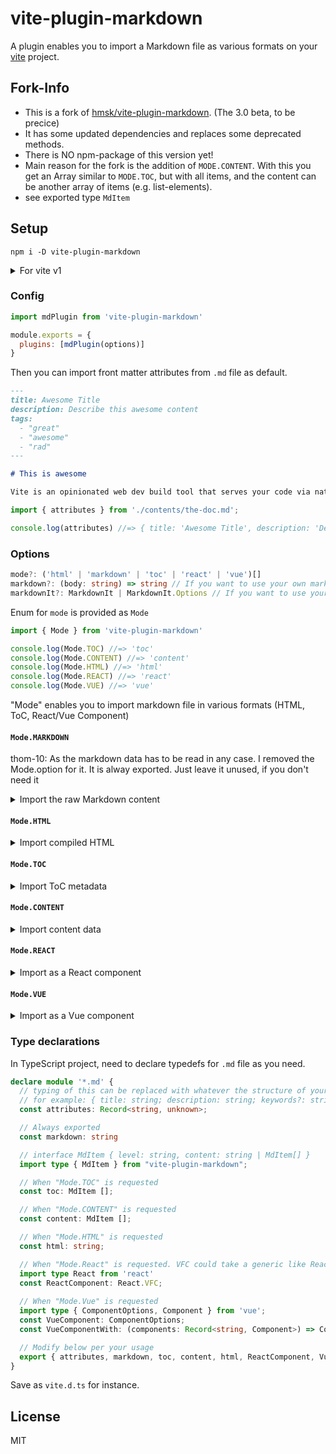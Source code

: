 # vite-plugin-markdown


A plugin enables you to import a Markdown file as various formats on your [vite](https://github.com/vitejs/vite) project.

## Fork-Info

- This is a fork of [hmsk/vite-plugin-markdown](https://github.com/hmsk/vite-plugin-markdown). (The 3.0 beta, to be precice)
- It has some updated dependencies and replaces some deprecated methods.
- There is NO npm-package of this version yet!
- Main reason for the fork is the addition of `MODE.CONTENT`. With this you get an Array similar to `MODE.TOC`, but with all items, and the content can be another array of items (e.g. list-elements).
- see exported type `MdItem`

## Setup

```
npm i -D vite-plugin-markdown
```

<details>
<summary>For vite v1</summary>

```
npm i -D vite-plugin-markdown@vite-1
```
</details>

### Config

```js
import mdPlugin from 'vite-plugin-markdown'

module.exports = {
  plugins: [mdPlugin(options)]
}
```

Then you can import front matter attributes from `.md` file as default.

```md
---
title: Awesome Title
description: Describe this awesome content
tags:
  - "great"
  - "awesome"
  - "rad"
---

# This is awesome

Vite is an opinionated web dev build tool that serves your code via native ES Module imports during dev and bundles it with Rollup for production.
```

```ts
import { attributes } from './contents/the-doc.md';

console.log(attributes) //=> { title: 'Awesome Title', description: 'Describe this awesome content', tags: ['great', 'awesome', 'rad'] }
```

### Options
```ts
mode?: ('html' | 'markdown' | 'toc' | 'react' | 'vue')[]
markdown?: (body: string) => string // If you want to use your own markdown compiler (used only if markdonIt not set)
markdownIt?: MarkdownIt | MarkdownIt.Options // If you want to use your own config of Markdown-It instead of the internal
```

Enum for `mode` is provided as `Mode`

```ts
import { Mode } from 'vite-plugin-markdown'

console.log(Mode.TOC) //=> 'toc'
console.log(Mode.CONTENT) //=> 'content'
console.log(Mode.HTML) //=> 'html'
console.log(Mode.REACT) //=> 'react'
console.log(Mode.VUE) //=> 'vue'
```

"Mode" enables you to import markdown file in various formats (HTML, ToC, React/Vue Component)

#### `Mode.MARKDOWN`

thom-10: As the markdown data has to be read in any case. I removed the Mode.option for it. It is alway exported. Just leave it unused, if you don't need it

<details>
  <summary>Import the raw Markdown content</summary>

```js
import { markdown } from './contents/the-doc.md'

console.log(markdown) //=> "# This is awesome \n Vite is an opinionated web dev build tool that serves your code via native ES Module imports during dev and bundles it with Rollup for production."
```
</details>

#### `Mode.HTML`

<details>
  <summary>Import compiled HTML</summary>

```md
# This is awesome

Vite is an opinionated web dev build tool that serves your code via native ES Module imports during dev and bundles it with Rollup for production.
```

```ts
import { html } from './contents/the-doc.md';

console.log(html) //=> "<h1>This is awesome</h1><p>ite is an opinionated web dev build tool that serves your code via native ES Module imports during dev and bundles it with Rollup for production.</p>"
```

</details>

#### `Mode.TOC`

<details>
  <summary>Import ToC metadata</summary>

```md
# vite

Vite is an opinionated web dev build tool that serves your code via native ES Module imports during dev and bundles it with Rollup for production.

## Status

## Getting Started

# Notes
```

```ts
import { toc } from './contents/the-doc.md'

console.log(toc) //=> [{ level: '1', content: 'vite' }, { level: '2', content: 'Status' }, { level: '2', content: 'Getting Started' }, { level: '1', content: 'Notes' },]
```

</details>

#### `Mode.CONTENT`

<details>
  <summary>Import content data</summary>

Similar to Mode.TOC but includes all tags. Not just the headings.  
content-value could be array. (e.g. with li-tags)

</details>

#### `Mode.REACT`

<details>
  <summary>Import as a React component</summary>

```jsx
import React from 'react'
import { ReactComponent } from './contents/the-doc.md'

function MyReactApp() {
  return (
    <div>
      <ReactComponent />
    </div>
}
```

<details>
<summary>Custom Element on a markdown file can be runnable as a React component as well</summary>

```md
# This is awesome

Vite is <MyComponent type={'react'}>
```

```jsx
import React from 'react'
import { ReactComponent } from './contents/the-doc.md'
import { MyComponent } from './my-component'

function MyReactApp() {
  return (
    <div>
      <ReactComponent MyComponent={MyComponent} />
    </div>
}
```

`MyComponent` on markdown perform as a React component.

</details>
</details>

#### `Mode.VUE`

<details>
  <summary>Import as a Vue component</summary>

```vue
<template>
  <article>
    <markdown-content />
  </article>
</template>

<script>
import { VueComponent } from './contents/the-doc.md'

export default {
  components: {
    MarkdownContent: VueComponent
  }
};
</script>
```

<details>
<summary>Custom Element on a markdown file can be runnable as a Vue component as well</summary>

```md
# This is awesome

Vite is <MyComponent :type="'vue'">
```

```vue
<template>
  <article>
    <markdown-content />
  </article>
</template>

<script>
import { VueComponentWith } from './contents/the-doc.md'
import MyComponent from './my-component.vue'

export default {
  components: {
    MarkdownContent: VueComponentWith({ MyComponent })
  }
};
</script>
```

`MyComponent` on markdown perform as a Vue component.

</details>
</details>


### Type declarations

In TypeScript project, need to declare typedefs for `.md` file as you need.

```ts
declare module '*.md' {
  // typing of this can be replaced with whatever the structure of your metadata is
  // for example: { title: string; description: string; keywords?: string[] }
  const attributes: Record<string, unknown>; 

  // Always exported
  const markdown: string

  // interface MdItem { level: string, content: string | MdItem[] }
  import type { MdItem } from "vite-plugin-markdown"; 

  // When "Mode.TOC" is requested
  const toc: MdItem [];

  // When "Mode.CONTENT" is requested
  const content: MdItem [];

  // When "Mode.HTML" is requested
  const html: string;

  // When "Mode.React" is requested. VFC could take a generic like React.VFC<{ MyComponent: TypeOfMyComponent }>
  import type React from 'react'
  const ReactComponent: React.VFC;
  
  // When "Mode.Vue" is requested
  import type { ComponentOptions, Component } from 'vue';
  const VueComponent: ComponentOptions;
  const VueComponentWith: (components: Record<string, Component>) => ComponentOptions;

  // Modify below per your usage
  export { attributes, markdown, toc, content, html, ReactComponent, VueComponent, VueComponentWith };
}
```

Save as `vite.d.ts` for instance.

## License

MIT
